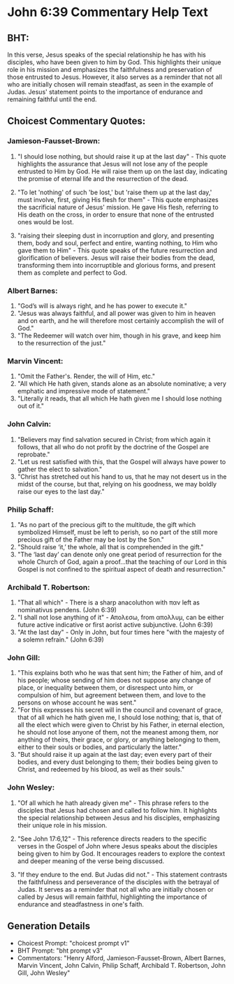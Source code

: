 # John 6:39 Commentary Help Text

## BHT:
In this verse, Jesus speaks of the special relationship he has with his disciples, who have been given to him by God. This highlights their unique role in his mission and emphasizes the faithfulness and preservation of those entrusted to Jesus. However, it also serves as a reminder that not all who are initially chosen will remain steadfast, as seen in the example of Judas. Jesus' statement points to the importance of endurance and remaining faithful until the end.

## Choicest Commentary Quotes:
### Jamieson-Fausset-Brown:
1. "I should lose nothing, but should raise it up at the last day" - This quote highlights the assurance that Jesus will not lose any of the people entrusted to Him by God. He will raise them up on the last day, indicating the promise of eternal life and the resurrection of the dead.

2. "To let 'nothing' of such 'be lost,' but 'raise them up at the last day,' must involve, first, giving His flesh for them" - This quote emphasizes the sacrificial nature of Jesus' mission. He gave His flesh, referring to His death on the cross, in order to ensure that none of the entrusted ones would be lost.

3. "raising their sleeping dust in incorruption and glory, and presenting them, body and soul, perfect and entire, wanting nothing, to Him who gave them to Him" - This quote speaks of the future resurrection and glorification of believers. Jesus will raise their bodies from the dead, transforming them into incorruptible and glorious forms, and present them as complete and perfect to God.

### Albert Barnes:
1. "God’s will is always right, and he has power to execute it."
2. "Jesus was always faithful, and all power was given to him in heaven and on earth, and he will therefore most certainly accomplish the will of God."
3. "The Redeemer will watch over him, though in his grave, and keep him to the resurrection of the just."

### Marvin Vincent:
1. "Omit the Father's. Render, the will of Him, etc." 
2. "All which He hath given, stands alone as an absolute nominative; a very emphatic and impressive mode of statement."
3. "Literally it reads, that all which He hath given me I should lose nothing out of it."

### John Calvin:
1. "Believers may find salvation secured in Christ; from which again it follows, that all who do not profit by the doctrine of the Gospel are reprobate."
2. "Let us rest satisfied with this, that the Gospel will always have power to gather the elect to salvation."
3. "Christ has stretched out his hand to us, that he may not desert us in the midst of the course, but that, relying on his goodness, we may boldly raise our eyes to the last day."

### Philip Schaff:
1. "As no part of the precious gift to the multitude, the gift which symbolized Himself, must be left to perish, so no part of the still more precious gift of the Father may be lost by the Son." 
2. "Should raise ‘it,’ the whole, all that is comprehended in the gift." 
3. "The ‘last day’ can denote only one great period of resurrection for the whole Church of God, again a proof...that the teaching of our Lord in this Gospel is not confined to the spiritual aspect of death and resurrection."

### Archibald T. Robertson:
1. "That all which" - There is a sharp anacoluthon with παν left as nominativus pendens. (John 6:39)
2. "I shall not lose anything of it" - Απολεσω, from απολλυμ, can be either future active indicative or first aorist active subjunctive. (John 6:39)
3. "At the last day" - Only in John, but four times here "with the majesty of a solemn refrain." (John 6:39)

### John Gill:
1. "This explains both who he was that sent him; the Father of him, and of his people; whose sending of him does not suppose any change of place, or inequality between them, or disrespect unto him, or compulsion of him, but agreement between them, and love to the persons on whose account he was sent."
2. "For this expresses his secret will in the council and covenant of grace, that of all which he hath given me, I should lose nothing; that is, that of all the elect which were given to Christ by his Father, in eternal election, he should not lose anyone of them, not the meanest among them, nor anything of theirs, their grace, or glory, or anything belonging to them, either to their souls or bodies, and particularly the latter."
3. "But should raise it up again at the last day; even every part of their bodies, and every dust belonging to them; their bodies being given to Christ, and redeemed by his blood, as well as their souls."

### John Wesley:
1. "Of all which he hath already given me" - This phrase refers to the disciples that Jesus had chosen and called to follow him. It highlights the special relationship between Jesus and his disciples, emphasizing their unique role in his mission.

2. "See John 17:6,12" - This reference directs readers to the specific verses in the Gospel of John where Jesus speaks about the disciples being given to him by God. It encourages readers to explore the context and deeper meaning of the verse being discussed.

3. "If they endure to the end. But Judas did not." - This statement contrasts the faithfulness and perseverance of the disciples with the betrayal of Judas. It serves as a reminder that not all who are initially chosen or called by Jesus will remain faithful, highlighting the importance of endurance and steadfastness in one's faith.


## Generation Details
- Choicest Prompt: "choicest prompt v1"
- BHT Prompt: "bht prompt v3"
- Commentators: "Henry Alford, Jamieson-Fausset-Brown, Albert Barnes, Marvin Vincent, John Calvin, Philip Schaff, Archibald T. Robertson, John Gill, John Wesley"
